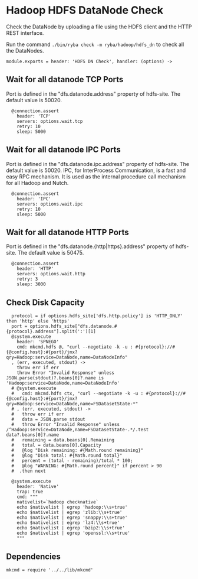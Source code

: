
# Hadoop HDFS DataNode Check

Check the DataNode by uploading a file using the HDFS client and the HTTP REST
interface.

Run the command `./bin/ryba check -m ryba/hadoop/hdfs_dn` to check all the
DataNodes.


    module.exports = header: 'HDFS DN Check', handler: (options) ->

## Wait for all datanode TCP Ports

Port is defined in the "dfs.datanode.address" property of hdfs-site. The default
value is 50020.

      @connection.assert
        header: 'TCP'
        servers: options.wait.tcp
        retry: 10
        sleep: 5000

## Wait for all datanode IPC Ports

Port is defined in the "dfs.datanode.ipc.address" property of hdfs-site. The
default value is 50020. IPC, for InterProcess Communication, is a fast and easy 
RPC mechanism. It is used as the internal procedure call mechanism for all 
Hadoop and Nutch.

      @connection.assert
        header: 'IPC'
        servers: options.wait.ipc
        retry: 10
        sleep: 5000

## Wait for all datanode HTTP Ports

Port is defined in the "dfs.datanode.{http|https}.address" property of hdfs-site. The default
value is 50475.

      @connection.assert
        header: 'HTTP'
        servers: options.wait.http
        retry: 3
        sleep: 3000

## Check Disk Capacity

      protocol = if options.hdfs_site['dfs.http.policy'] is 'HTTP_ONLY' then 'http' else 'https'
      port = options.hdfs_site["dfs.datanode.#{protocol}.address"].split(':')[1]
      @system.execute
        header: 'SPNEGO'
        cmd: mkcmd.hdfs @, "curl --negotiate -k -u : #{protocol}://#{@config.host}:#{port}/jmx?qry=Hadoop:service=DataNode,name=DataNodeInfo"
      , (err, executed, stdout) ->
        throw err if err
        throw Error "Invalid Response" unless JSON.parse(stdout)?.beans[0]?.name is 'Hadoop:service=DataNode,name=DataNodeInfo'
      # @system.execute
      #   cmd: mkcmd.hdfs ctx, "curl --negotiate -k -u : #{protocol}://#{@config.host}:#{port}/jmx?qry=Hadoop:service=DataNode,name=FSDatasetState-*"
      # , (err, executed, stdout) ->
      #   throw err if err
      #   data = JSON.parse stdout
      #   throw Error "Invalid Response" unless /^Hadoop:service=DataNode,name=FSDatasetState-.*/.test data?.beans[0]?.name
      #   remaining = data.beans[0].Remaining
      #   total = data.beans[0].Capacity
      #   @log "Disk remaining: #{Math.round remaining}"
      #   @log "Disk total: #{Math.round total}"
      #   percent = (total - remaining)/total * 100;
      #   @log "WARNING: #{Math.round percent}" if percent > 90
      #  .then next

      @system.execute
        header: 'Native'
        trap: true
        cmd: """
        nativelist=`hadoop checknative`
        echo $nativelist | egrep 'hadoop:\\s+true'
        echo $nativelist | egrep 'zlib:\\s+true'
        echo $nativelist | egrep 'snappy:\\s+true'
        echo $nativelist | egrep 'lz4:\\s+true'
        echo $nativelist | egrep 'bzip2:\\s+true'
        echo $nativelist | egrep 'openssl:\\s+true'
        """

## Dependencies

    mkcmd = require '../../lib/mkcmd'
